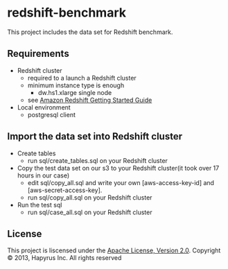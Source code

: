 redshift-benchmark
==================

This project includes the data set for Redshift benchmark.

## Requirements

  - Redshift cluster
    - required to a launch a Redshift cluster
    - minimum instance type is enough
      - dw.hs1.xlarge single node
    - see [Amazon Redshift Getting Started Guide](http://docs.aws.amazon.com/redshift/latest/gsg/welcome.html)
  - Local environment
    - postgresql client

## Import the data set into Redshift cluster

  - Create tables
    - run sql/create_tables.sql on your Redshift cluster
  - Copy the test data set on our s3 to your Redshift cluster(it took over 17 hours in our case)
    - edit sql/copy_all.sql and write your own [aws-access-key-id] and [aws-secret-access-key].
    - run sql/copy_all.sql on your Redshift cluster
  - Run the test sql
    - run sql/case_all.sql on your Redshift cluster

## License

This project is liscensed under the [Apache License, Version 2.0](http://www.apache.org/licenses/LICENSE-2.0.html).
Copyright © 2013, Hapyrus Inc. All rights reserved
